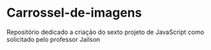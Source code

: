 # Carrossel-de-imagens
Repositório dedicado a criação do  sexto projeto de JavaScript como solicitado pelo professor Jailson
